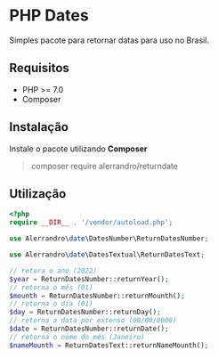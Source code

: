 # PHP Dates

Simples pacote para retornar datas para uso no Brasil.

## Requisitos 

- PHP >= 7.0
- Composer

## Instalação
Instale o pacote utilizando **Composer**
> composer require alerrandro/returndate


## Utilização

```php
<?php
require __DIR__ . '/vendor/autoload.php';

use Alerrandro\date\DatesNumber\ReturnDatesNumber;

use Alerrandro\date\DatesTextual\ReturnDatesText;

// retora o ano (2022)
$year = ReturnDatesNumber::returnYear();
// retorna o més (01)
$mounth = ReturnDatesNumber::returnMounth();
// retorna o dia (01)
$day = ReturnDatesNumber::returnDay();
// retorna a data por extenso (00/00/0000)
$date = ReturnDatesNumber::returnDate();
// retorna o nome do més (Janeiro)
$nameMounth = ReturnDatesText::returnNameMounth();



```

